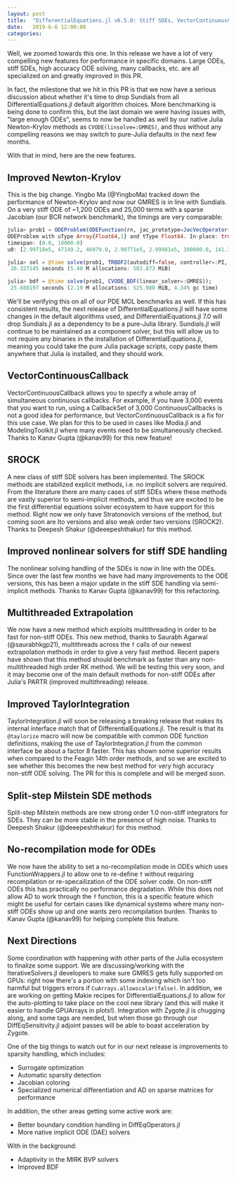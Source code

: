 ```yaml
---
layout: post
title:  "DifferentialEquations.jl v6.5.0: Stiff SDEs, VectorContinuousCallback, Multithreaded Extrapolation"
date:   2019-6-6 12:00:00
categories:
---
```


Well, we zoomed towards this one. In this release we have a lot of very compelling
new features for performance in specific domains. Large ODEs, stiff SDEs, high
accuracy ODE solving, many callbacks, etc. are all specialized on and greatly
improved in this PR.

In fact, the milestone that we hit in this PR is that we
now have a serious discussion about whether it's time to drop Sundials from
all DifferentialEquations.jl default algorithm choices. More benchmarking is
being done to confirm this, but the last domain we were having issues with,
"large enough ODEs", seems to now be handled as well by our native Julia
Newton-Krylov methods as `CVODE(linsolve=:GMRES)`, and thus without any compelling
reasons we may switch to pure-Julia defaults in the next few months.

With that in mind, here are the new features.

## Improved Newton-Krylov

This is the big change. Yingbo Ma (@YingboMa) tracked down the performance of
Newton-Krylov and now our GMRES is in line with Sundials. On a very stiff ODE
of ~1,200 ODEs and 25,000 terms with a sparse Jacobian (our BCR network benchmark),
the timings are very comparable:

```julia
julia> prob1 = ODEProblem(ODEFunction(rn, jac_prototype=JacVecOperator{Float64}(rn, u0, p; autodiff=false)), u0, (0, 10000.), p)
ODEProblem with uType Array{Float64,1} and tType Float64. In-place: true
timespan: (0.0, 10000.0)
u0: [2.99718e5, 47149.2, 46979.0, 2.90771e5, 2.99981e5, 300000.0, 141.315, 0.12565, 0.404878, 140.805  …  5.27997e-11, 1.00559e-24, 6.72495e-17, 3.39556e-16, 1.78799e-5, 8.76184e-13, 0.000251795, 0.000553912, 2.28125e-14, 1.78232e-8]

julia> sol = @time solve(prob1, TRBDF2(autodiff=false, controller=:PI, smooth_est=false));
 26.327145 seconds (5.40 M allocations: 502.873 MiB)

julia> bdf = @time solve(prob1, CVODE_BDF(linear_solver=:GMRES));
 25.688197 seconds (2.19 M allocations: 525.980 MiB, 4.34% gc time)
```

We'll be verifying this on all of our PDE MOL benchmarks as well. If this has
consistent results, the next release of DifferentialEquations.jl will have some
changes in the default algorithms used, and DifferentialEquations.jl 7.0 will
drop Sundials.jl as a dependency to be a pure-Julia library. Sundials.jl will
continue to be maintained as a component solver, but this will allow us to
not require any binaries in the installation of DifferentialEquations.jl, meaning
you could take the pure Julia package scripts, copy paste them anywhere that
Julia is installed, and they should work.

## VectorContinuousCallback

VectorContinuousCallback allows you to specify a whole array of simultaneous
continuous callbacks. For example, if you have 3,000 events that you want to
run, using a CallbackSet of 3,000 ContinuousCallbacks is not a good idea for
performance, but VectorContinuousCallback is a fix for this use case. We plan
for this to be used in cases like Modia.jl and ModelingToolkit.jl where many
events need to be simultaneously checked. Thanks to Kanav Gupta (@kanav99) for
this new feature!

## SROCK

A new class of stiff SDE solvers has been implemented. The SROCK methods are
stabilized explicit methods, i.e. no implicit solvers are required. From the
literature there are many cases of stiff SDEs where these methods are vastly
superior to semi-implicit methods, and thus we are excited to be the first
differential equations solver ecosystem to have support for this method. Right
now we only have Stratonovich versions of the method, but coming soon are
Ito versions and also weak order two versions (SROCK2). Thanks to Deepesh
Shakur (@deeepeshthakur) for this method.

## Improved nonlinear solvers for stiff SDE handling

The nonlinear solving handling of the SDEs is now in line with the ODEs. Since
over the last few months we have had many improvements to the ODE versions, this
has been a major update in the stiff SDE handling via semi-implicit methods.
Thanks to Kanav Gupta (@kanav99) for this refactoring.

## Multithreaded Extrapolation

We now have a new method which exploits multithreading in order to be fast for
non-stiff ODEs. This new method, thanks to Saurabh Agarwal (@saurabhkgp21),
multithreads across the `f` calls of our newest extrapolation methods in order
to give a very fast method. Recent papers have shown that this method should
benchmark as faster than any non-multithreaded high order RK method. We will
be testing this very soon, and it may become one of the main default methods
for non-stiff ODEs after Julia's PARTR (improved multithreading) release.

## Improved TaylorIntegration

TaylorIntegration.jl will soon be releasing a breaking release that makes its
internal interface match that of DifferentialEquations.jl. The result is that
its `@taylorize` macro will now be compatible with common ODE function definitions,
making the use of TaylorIntegration.jl from the common interface be about a
factor 8 faster. This has shown some superior results when compared to the
Feagin 14th order methods, and so we are excited to see whether this becomes
the new best method for very high accuracy non-stiff ODE solving. The PR for this
is complete and will be merged soon.

## Split-step Milstein SDE methods

Split-step Milstein methods are new strong order 1.0 non-stiff integrators
for SDEs. They can be more stable in the presence of high noise. Thanks to
Deepesh Shakur (@deeepeshthakur) for this method.

## No-recompilation mode for ODEs

We now have the ability to set a no-recompilation mode in ODEs which uses
FunctionWrappers.jl to allow one to re-define `f` without requiring recompilation
or re-specailization of the ODE solver code. On non-stiff ODEs this has practically
no performance degradation. While this does not allow AD to work through the
`f` function, this is a specific feature which might be useful for certain cases
like dynamical systems where many non-stiff ODEs show up and one wants zero
recompilation burden. Thanks to Kanav Gupta (@kanav99) for helping complete
this feature.

## Next Directions

Some coordination with happening with other parts of the Julia ecosystem to
finalize some support. We are discussing/working with the IterativeSolvers.jl
developers to make sure GMRES gets fully supported on GPUs: right now there's
a portion with some indexing which isn't too harmful but triggers errors if
`CuArrays.allowscalar(false)`. In addition, we are working on getting Makie
recipes for DifferentialEquations.jl to allow for the auto-plotting to take
place on the cool new library (and this will make it easier to handle GPUArrays
in plots!). Integration with Zygote.jl is chugging along, and some tags are
needed, but when those go through our DiffEqSensitivity.jl adjoint passes
will be able to boast acceleration by Zygote.

One of the big things to watch out for in our next release is improvements to
sparsity handling, which includes:

- Surrogate optimization
- Automatic sparsity detection
- Jacobian coloring
- Specialized numerical differentiation and AD on sparse matrices for performance

In addition, the other areas getting some active work are:

- Better boundary condition handling in DiffEqOperators.jl
- More native implicit ODE (DAE) solvers

With in the background:

- Adaptivity in the MIRK BVP solvers
- Improved BDF
